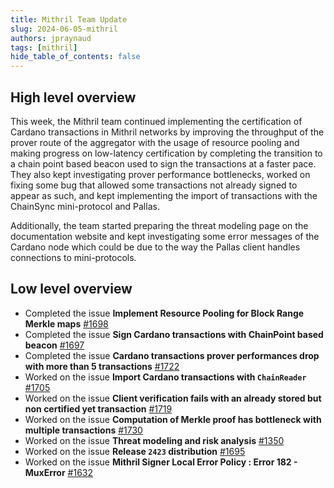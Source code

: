 ```yaml
---
title: Mithril Team Update
slug: 2024-06-05-mithril
authors: jpraynaud
tags: [mithril]
hide_table_of_contents: false
---
```


## High level overview

This week, the Mithril team continued implementing the certification of Cardano transactions in Mithril networks by improving the throughput of the prover route of the aggregator with the usage of resource pooling and making progress on low-latency certification by completing the transition to a chain point based beacon used to sign the transactions at a faster pace. They also kept investigating prover performance bottlenecks, worked on fixing some bug that allowed some transactions not already signed to appear as such, and kept implementing the import of transactions with the ChainSync mini-protocol and Pallas.

Additionally, the team started preparing the threat modeling page on the documentation website and kept investigating some error messages of the Cardano node which could be due to the way the Pallas client handles connections to mini-protocols.

## Low level overview
- Completed the issue **Implement Resource Pooling for Block Range Merkle maps** [#1698](https://github.com/input-output-hk/mithril/issues/1698)
- Completed the issue **Sign Cardano transactions with ChainPoint based beacon** [#1697](https://github.com/input-output-hk/mithril/issues/1697)
- Completed the issue **Cardano transactions prover performances drop with more than 5 transactions** [#1722](https://github.com/input-output-hk/mithril/issues/1722)
- Worked on the issue **Import Cardano transactions with `ChainReader`** [#1705](https://github.com/input-output-hk/mithril/issues/1705)
- Worked on the issue **Client verification fails with an already stored but non certified yet transaction** [#1719](https://github.com/input-output-hk/mithril/issues/1719)
- Worked on the issue **Computation of Merkle proof has bottleneck with multiple transactions** [#1730](https://github.com/input-output-hk/mithril/issues/1730)
- Worked on the issue **Threat modeling and risk analysis** [#1350](https://github.com/input-output-hk/mithril/issues/1350)
- Worked on the issue **Release `2423` distribution** [#1695](https://github.com/input-output-hk/mithril/issues/1695)
- Worked on the issue **Mithril Signer Local Error Policy : Error 182 - MuxError** [#1632](https://github.com/input-output-hk/mithril/issues/1632)



